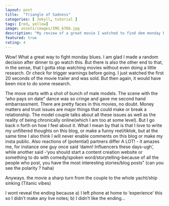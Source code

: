 ```yaml
---
layout: post
title:  "Triangle of Sadness"
categories: [ Jekyll, tutorial ]
tags: [red, yellow]
image: assets/images/IMG_6766.jpg
description: "My review of a great movie I watched to find dem monday blues"
featured: true
rating: 4
---
```

Wow! What a great way to fight monday blues. I am glad I made a random decision after dinner to go watch this. But there is also the other end to that, in the sense, that I gotta stop watching movies without even doing a little research. Or check for trigger warnings before going. I just watched the first 20 seconds of the movie trailer and was sold. But then again, it would have been nice to do some research.

The move starts with a shot of bunch of male models. The scene with the ‘who pays on date” dance was so cringe and gave me second hand embarrassment. There are pretty faces in this movies, no doubt. Money matters and trust issues are major things that could make or break a relationship. The model couple talks about all these issues as well as the reality of being chronically online(which I am too at some level). But I go back n forth on how I feel about it. What I mean by that is that I love to write my unfiltered thoughts on this blog, or make a funny reel/tiktok, but at the same time I also think I will never enable comments on this blog or make my insta public. Also reactions of (potential) partners differ A LOT! - it amazes me, for instance one guy once said ‘damn! Influencers these days-ugh’, while another said -‘you should start a content creation website or something to do with comedy/spoken word/storytelling-because of all the people who post, you have the most interesting stories/blog posts” (can you see the polarity ? haha)

Anyways. the movie a sharp turn from the couple to the whole yacht/ship sinking (Titanic vibes)

I wont reveal the ending because a) I left phone at home to ‘experience’ this so I didn’t make any live notes; b) I didn’t like the ending…
